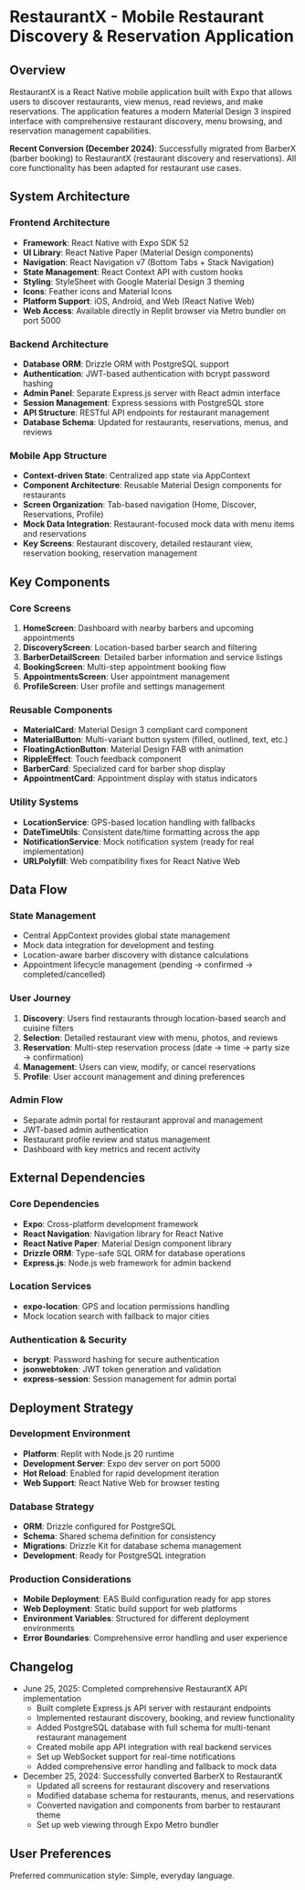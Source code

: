 # RestaurantX - Mobile Restaurant Discovery & Reservation Application

## Overview

RestaurantX is a React Native mobile application built with Expo that allows users to discover restaurants, view menus, read reviews, and make reservations. The application features a modern Material Design 3 inspired interface with comprehensive restaurant discovery, menu browsing, and reservation management capabilities.

**Recent Conversion (December 2024)**: Successfully migrated from BarberX (barber booking) to RestaurantX (restaurant discovery and reservations). All core functionality has been adapted for restaurant use cases.

## System Architecture

### Frontend Architecture
- **Framework**: React Native with Expo SDK 52
- **UI Library**: React Native Paper (Material Design components)
- **Navigation**: React Navigation v7 (Bottom Tabs + Stack Navigation)
- **State Management**: React Context API with custom hooks
- **Styling**: StyleSheet with Google Material Design 3 theming
- **Icons**: Feather icons and Material Icons
- **Platform Support**: iOS, Android, and Web (React Native Web)
- **Web Access**: Available directly in Replit browser via Metro bundler on port 5000

### Backend Architecture
- **Database ORM**: Drizzle ORM with PostgreSQL support
- **Authentication**: JWT-based authentication with bcrypt password hashing
- **Admin Panel**: Separate Express.js server with React admin interface
- **Session Management**: Express sessions with PostgreSQL store
- **API Structure**: RESTful API endpoints for restaurant management
- **Database Schema**: Updated for restaurants, reservations, menus, and reviews

### Mobile App Structure
- **Context-driven State**: Centralized app state via AppContext
- **Component Architecture**: Reusable Material Design components for restaurants
- **Screen Organization**: Tab-based navigation (Home, Discover, Reservations, Profile)
- **Mock Data Integration**: Restaurant-focused mock data with menu items and reservations
- **Key Screens**: Restaurant discovery, detailed restaurant view, reservation booking, reservation management

## Key Components

### Core Screens
1. **HomeScreen**: Dashboard with nearby barbers and upcoming appointments
2. **DiscoveryScreen**: Location-based barber search and filtering
3. **BarberDetailScreen**: Detailed barber information and service listings
4. **BookingScreen**: Multi-step appointment booking flow
5. **AppointmentsScreen**: User appointment management
6. **ProfileScreen**: User profile and settings management

### Reusable Components
- **MaterialCard**: Material Design 3 compliant card component
- **MaterialButton**: Multi-variant button system (filled, outlined, text, etc.)
- **FloatingActionButton**: Material Design FAB with animation
- **RippleEffect**: Touch feedback component
- **BarberCard**: Specialized card for barber shop display
- **AppointmentCard**: Appointment display with status indicators

### Utility Systems
- **LocationService**: GPS-based location handling with fallbacks
- **DateTimeUtils**: Consistent date/time formatting across the app
- **NotificationService**: Mock notification system (ready for real implementation)
- **URLPolyfill**: Web compatibility fixes for React Native Web

## Data Flow

### State Management
- Central AppContext provides global state management
- Mock data integration for development and testing
- Location-aware barber discovery with distance calculations
- Appointment lifecycle management (pending → confirmed → completed/cancelled)

### User Journey
1. **Discovery**: Users find restaurants through location-based search and cuisine filters
2. **Selection**: Detailed restaurant view with menu, photos, and reviews
3. **Reservation**: Multi-step reservation process (date → time → party size → confirmation)
4. **Management**: Users can view, modify, or cancel reservations
5. **Profile**: User account management and dining preferences

### Admin Flow
- Separate admin portal for restaurant approval and management
- JWT-based admin authentication
- Restaurant profile review and status management
- Dashboard with key metrics and recent activity

## External Dependencies

### Core Dependencies
- **Expo**: Cross-platform development framework
- **React Navigation**: Navigation library for React Native
- **React Native Paper**: Material Design component library
- **Drizzle ORM**: Type-safe SQL ORM for database operations
- **Express.js**: Node.js web framework for admin backend

### Location Services
- **expo-location**: GPS and location permissions handling
- Mock location search with fallback to major cities

### Authentication & Security
- **bcrypt**: Password hashing for secure authentication
- **jsonwebtoken**: JWT token generation and validation
- **express-session**: Session management for admin portal

## Deployment Strategy

### Development Environment
- **Platform**: Replit with Node.js 20 runtime
- **Development Server**: Expo dev server on port 5000
- **Hot Reload**: Enabled for rapid development iteration
- **Web Support**: React Native Web for browser testing

### Database Strategy
- **ORM**: Drizzle configured for PostgreSQL
- **Schema**: Shared schema definition for consistency
- **Migrations**: Drizzle Kit for database schema management
- **Development**: Ready for PostgreSQL integration

### Production Considerations
- **Mobile Deployment**: EAS Build configuration ready for app stores
- **Web Deployment**: Static build support for web platforms
- **Environment Variables**: Structured for different deployment environments
- **Error Boundaries**: Comprehensive error handling and user experience

## Changelog

- June 25, 2025: Completed comprehensive RestaurantX API implementation
  - Built complete Express.js API server with restaurant endpoints
  - Implemented restaurant discovery, booking, and review functionality  
  - Added PostgreSQL database with full schema for multi-tenant restaurant management
  - Created mobile app API integration with real backend services
  - Set up WebSocket support for real-time notifications
  - Added comprehensive error handling and fallback to mock data
- December 25, 2024: Successfully converted BarberX to RestaurantX
  - Updated all screens for restaurant discovery and reservations
  - Modified database schema for restaurants, menus, and reservations
  - Converted navigation and components from barber to restaurant theme
  - Set up web viewing through Expo Metro bundler

## User Preferences

Preferred communication style: Simple, everyday language.